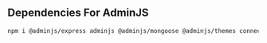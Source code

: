 ## Dependencies For AdminJS

```bash
npm i @adminjs/express adminjs @adminjs/mongoose @adminjs/themes connect-mongodb-session express-formidable express-session
```